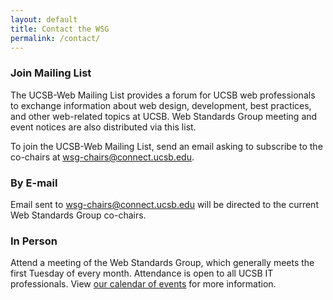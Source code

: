 ```yaml
---
layout: default
title: Contact the WSG
permalink: /contact/
---
```


### Join Mailing List

The UCSB-Web Mailing List provides a forum for UCSB web professionals to exchange
information about web design, development, best practices, and other
web-related topics at UCSB. Web Standards Group meeting and event notices are
also distributed via this list.

To join the UCSB-Web Mailing List, send an email asking to subscribe to the
co-chairs at [wsg-chairs@connect.ucsb.edu](mailto:wsg-chairs@connect.ucsb.edu).

### By E-mail

Email sent to [wsg-chairs@connect.ucsb.edu](mailto:wsg-chairs@connect.ucsb.edu)
will be directed to the current Web Standards Group co-chairs.


### In Person

Attend a meeting of the Web Standards Group, which generally meets the first
Tuesday of every month. Attendance is open to all UCSB IT professionals. View
[our calendar of events](/about/#members-and-meetings) for more information.
